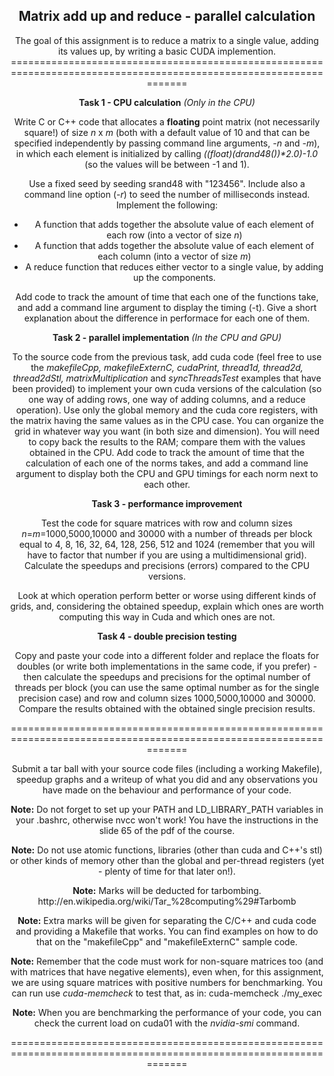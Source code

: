 <article data-history-node-id="1677" role="article" about="/node/1677" class="node node--type-assignment node--view-mode-full clearfix">
<header>
<div class="clearfix text-formatted field field--name-body field--type-text-with-summary field--label-hidden field__item"><h2>Matrix add up and reduce - parallel calculation</h2>

<p>The goal of this assignment is to reduce a matrix to a single value, adding its values up, by writing a basic CUDA implemention. ===================================================================================================================</p>

<p><strong>Task 1 - CPU calculation</strong> <em>(Only in the CPU)</em></p>

<p>Write C or C++ code that allocates a <strong>floating</strong> point matrix (not necessarily square!) of size <em>n</em> x <em>m</em> (both with a default value of 10 and that can be specified independently by passing command line arguments, <em>-n</em> and <em>-m</em>), in which each element is initialized by calling <em>((float)(drand48())*2.0)-1.0</em> (so the values will be between -1 and 1).</p>

<p>Use a fixed seed by seeding srand48 with "123456". Include also a command line option (<em>-r</em>) to seed the number of milliseconds instead. Implement the following:</p>

<ul><li>A function that adds together the absolute value of each element of each row (into a vector of size <em>n</em>)</li>
	<li>A function that adds together the absolute value of each element of each column (into a vector of size <em>m</em>)</li>
	<li>A reduce function that reduces either vector to a single value, by adding up the components.</li>
</ul><p>Add code to track the amount of time that each one of the functions take, and add a command line argument to display the timing (-t). Give a short explanation about the difference in performace for each one of them.</p>

<p><strong>Task 2 - parallel implementation</strong> <em>(In the CPU and GPU)</em></p>

<p>To the source code from the previous task, add cuda code (feel free to use the <em>makefileCpp, makefileExternC, cudaPrint, thread1d, thread2d, thread2dStl, matrixMultiplication</em> and <em>syncThreadsTest</em> examples that have been provided) to implement your own cuda versions of the calculation (so one way of adding rows, one way of adding columns, and a reduce operation). Use only the global memory and the cuda core registers, with the matrix having the same values as in the CPU case. You can organize the grid in whatever way you want (in both size and dimension). You will need to copy back the results to the RAM; compare them with the values obtained in the CPU. Add code to track the amount of time that the calculation of each one of the norms takes, and add a command line argument to display both the CPU and GPU timings for each norm next to each other.</p>

<p><strong>Task 3 - performance improvement</strong></p>

<p>Test the code for square matrices with row and column sizes <em>n</em>=<em>m</em>=1000,5000,10000 and 30000 with a number of threads per block equal to 4, 8, 16, 32, 64, 128, 256, 512 and 1024 (remember that you will have to factor that number if you are using a multidimensional grid). Calculate the speedups and precisions (errors) compared to the CPU versions.</p>

<p>Look at which operation perform better or worse using different kinds of grids, and, considering the obtained speedup, explain which ones are worth computing this way in Cuda and which ones are not.</p>

<p><strong>Task 4 - double precision testing</strong></p>

<p>Copy and paste your code into a different folder and replace the floats for doubles (or write both implementations in the same code, if you prefer) - then calculate the speedups and precisions for the optimal number of threads per block (you can use the same optimal number as for the single precision case) and row and column sizes 1000,5000,10000 and 30000. Compare the results obtained with the obtained single precision results.</p>

<p>===================================================================================================================</p>

<p>Submit a tar ball with your source code files (including a working Makefile), speedup graphs and a writeup of what you did and any observations you have made on the behaviour and performance of your code.</p>

<p><strong>Note:</strong> Do not forget to set up your PATH and LD_LIBRARY_PATH variables in your .bashrc, otherwise nvcc won't work! You have the instructions in the slide 65 of the pdf of the course.</p>

<p><strong>Note:</strong> Do not use atomic functions, libraries (other than cuda and C++'s stl) or other kinds of memory other than the global and per-thread registers (yet - plenty of time for that later on!).</p>

<p><strong>Note:</strong> Marks will be deducted for tarbombing. http://en.wikipedia.org/wiki/Tar_%28computing%29#Tarbomb</p>

<p><strong>Note:</strong> Extra marks will be given for separating the C/C++ and cuda code and providing a Makefile that works. You can find examples on how to do that on the "makefileCpp" and "makefileExternC" sample code.</p>

<p><strong>Note:</strong> Remember that the code must work for non-square matrices too (and with matrices that have negative elements), even when, for this assignment, we are using square matrices with positive numbers for benchmarking. You can run use <em>cuda-memcheck</em> to test that, as in: cuda-memcheck ./my_exec</p>

<p><strong>Note:</strong> When you are benchmarking the performance of your code, you can check the current load on cuda01 with the <em>nvidia-smi</em> command.</p>

<p>===================================================================================================================</p></div>
      
  </div>
</article>
